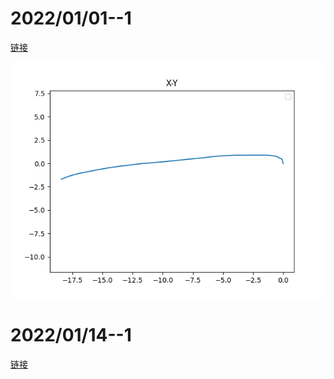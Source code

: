 # 2022/01/01--1
[链接](https://github.com/flt6/experiment/tree/master/20220101_1)

![X-Y](20220101_1/X-Y.png)
# 2022/01/14--1
[链接](https://github.com/flt6/experiment/tree/master/20220114_1)
